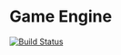 Game Engine
===========

[![Build Status](https://travis-ci.org/Darksonn/Game-Engine.png?branch=master)](https://travis-ci.org/Darksonn/Game-Engine)

